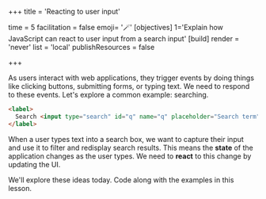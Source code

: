 +++
title = 'Reacting to user input'

time = 5
facilitation = false
emoji= '🪄'
[objectives]
    1='Explain how JavaScript can react to user input from a search input'
[build]
  render = 'never'
  list = 'local'
  publishResources = false

+++

As users interact with web applications, they trigger events by doing things like clicking buttons, submitting forms, or typing text. We need to respond to these events. Let's explore a common example: searching.

```html
<label>
  Search <input type="search" id="q" name="q" placeholder="Search term" /> 🔍
</label>
```

When a user types text into a search box, we want to capture their input and use it to filter and redisplay search results. This means the **state** of the application changes as the user types. We need to **react** to this change by updating the UI.

We'll explore these ideas today. Code along with the examples in this lesson.
